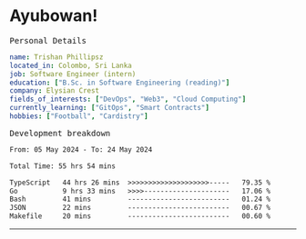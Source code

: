 # Ayubowan!

<samp>Personal Details</samp>

```yaml
name: Trishan Phillipsz
located_in: Colombo, Sri Lanka
job: Software Engineer (intern)
education: ["B.Sc. in Software Engineering (reading)"]
company: Elysian Crest
fields_of_interests: ["DevOps", "Web3", "Cloud Computing"]
currently_learning: ["GitOps", "Smart Contracts"]
hobbies: ["Football", "Cardistry"]
```

<samp>Development breakdown</samp>

<!--START_SECTION:waka-->

```txt
From: 05 May 2024 - To: 24 May 2024

Total Time: 55 hrs 54 mins

TypeScript   44 hrs 26 mins  >>>>>>>>>>>>>>>>>>>>-----   79.35 %
Go           9 hrs 33 mins   >>>>---------------------   17.06 %
Bash         41 mins         -------------------------   01.24 %
JSON         22 mins         -------------------------   00.67 %
Makefile     20 mins         -------------------------   00.60 %
```

<!--END_SECTION:waka-->

---
